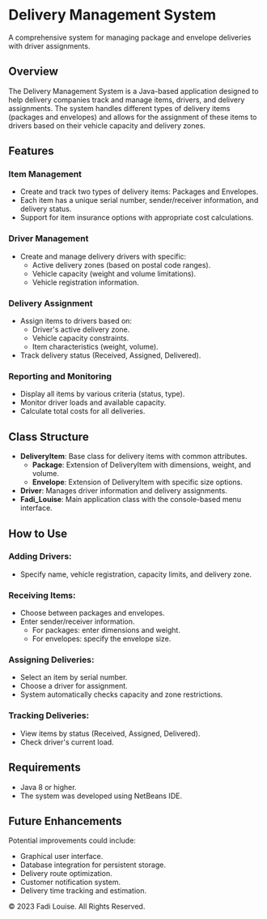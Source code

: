 # Delivery Management System

A comprehensive system for managing package and envelope deliveries with driver assignments.

## Overview
The Delivery Management System is a Java-based application designed to help delivery companies track and manage items, drivers, and delivery assignments. The system handles different types of delivery items (packages and envelopes) and allows for the assignment of these items to drivers based on their vehicle capacity and delivery zones.

## Features

### Item Management
- Create and track two types of delivery items: Packages and Envelopes.
- Each item has a unique serial number, sender/receiver information, and delivery status.
- Support for item insurance options with appropriate cost calculations.

### Driver Management
- Create and manage delivery drivers with specific:
  - Active delivery zones (based on postal code ranges).
  - Vehicle capacity (weight and volume limitations).
  - Vehicle registration information.

### Delivery Assignment
- Assign items to drivers based on:
  - Driver's active delivery zone.
  - Vehicle capacity constraints.
  - Item characteristics (weight, volume).
- Track delivery status (Received, Assigned, Delivered).

### Reporting and Monitoring
- Display all items by various criteria (status, type).
- Monitor driver loads and available capacity.
- Calculate total costs for all deliveries.

## Class Structure
- **DeliveryItem**: Base class for delivery items with common attributes.
  - **Package**: Extension of DeliveryItem with dimensions, weight, and volume.
  - **Envelope**: Extension of DeliveryItem with specific size options.
- **Driver**: Manages driver information and delivery assignments.
- **Fadi_Louise**: Main application class with the console-based menu interface.

## How to Use

### Adding Drivers:
- Specify name, vehicle registration, capacity limits, and delivery zone.

### Receiving Items:
- Choose between packages and envelopes.
- Enter sender/receiver information.
  - For packages: enter dimensions and weight.
  - For envelopes: specify the envelope size.

### Assigning Deliveries:
- Select an item by serial number.
- Choose a driver for assignment.
- System automatically checks capacity and zone restrictions.

### Tracking Deliveries:
- View items by status (Received, Assigned, Delivered).
- Check driver's current load.

## Requirements
- Java 8 or higher.
- The system was developed using NetBeans IDE.

## Future Enhancements
Potential improvements could include:
- Graphical user interface.
- Database integration for persistent storage.
- Delivery route optimization.
- Customer notification system.
- Delivery time tracking and estimation.

© 2023 Fadi Louise. All Rights Reserved.
